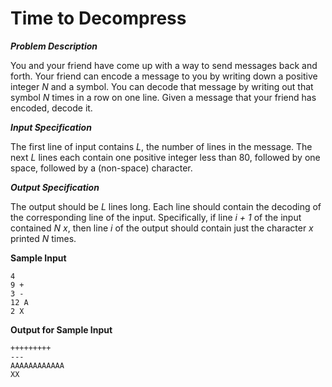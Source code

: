# Time to Decompress

***Problem Description***

You and your friend have come up with a way to send messages back and forth.
Your friend can encode a message to you by writing down a positive integer *N* and a symbol. You
can decode that message by writing out that symbol *N* times in a row on one line.
Given a message that your friend has encoded, decode it.

***Input Specification***

The first line of input contains *L*, the number of lines in the message.
The next *L* lines each contain one positive integer less than 80, followed by one space, followed
by a (non-space) character.

***Output Specification***

The output should be *L* lines long. Each line should contain the decoding of the corresponding line of the input. Specifically, if line *i + 1* of the input contained *N* *x*, then line *i* of the output should contain just the character *x* printed *N* times.

**Sample Input**

```
4
9 +
3 -
12 A
2 X
```

**Output for Sample Input**

```
+++++++++
---
AAAAAAAAAAAA
XX
```